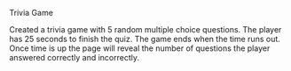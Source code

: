 Trivia Game

Created a trivia game with 5 random multiple choice questions.  The player has 25 seconds to finish the quiz. The game ends when the time runs out. Once time is up the page will reveal the number of questions the player answered correctly and incorrectly.
